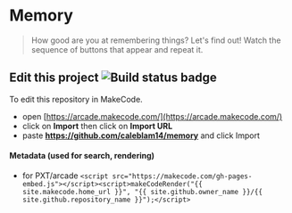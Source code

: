 # Memory

> How good are you at remembering things? Let's find out! Watch the sequence of buttons that appear and repeat it.

## Edit this project ![Build status badge](https://github.com/caleblam14/memory/workflows/MakeCode/badge.svg)

To edit this repository in MakeCode.

* open [https://arcade.makecode.com/](https://arcade.makecode.com/)
* click on **Import** then click on **Import URL**
* paste **https://github.com/caleblam14/memory** and click Import

#### Metadata (used for search, rendering)

* for PXT/arcade
        `<script src="https://makecode.com/gh-pages-embed.js"></script><script>makeCodeRender("{{ site.makecode.home_url }}", "{{ site.github.owner_name }}/{{ site.github.repository_name }}");</script>`
